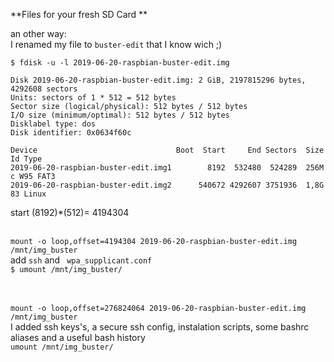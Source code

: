 

**Files for your fresh SD Card ** 


an other way: <br>
I renamed my file to ` buster-edit ` that I know wich ;) <br>

` $ fdisk -u -l 2019-06-20-raspbian-buster-edit.img ` 
``` 
Disk 2019-06-20-raspbian-buster-edit.img: 2 GiB, 2197815296 bytes, 4292608 sectors
Units: sectors of 1 * 512 = 512 bytes
Sector size (logical/physical): 512 bytes / 512 bytes
I/O size (minimum/optimal): 512 bytes / 512 bytes
Disklabel type: dos
Disk identifier: 0x0634f60c

Device                               Boot  Start     End Sectors  Size Id Type
2019-06-20-raspbian-buster-edit.img1        8192  532480  524289  256M  c W95 FAT3
2019-06-20-raspbian-buster-edit.img2      540672 4292607 3751936  1,8G 83 Linux
``` 
start (8192)*(512)= 4194304 <br><br>

`mount -o loop,offset=4194304 2019-06-20-raspbian-buster-edit.img /mnt/img_buster` <br>
add `ssh` and ` wpa_supplicant.conf` <br>
` $ umount /mnt/img_buster/ ` <br><br><br>



`mount -o loop,offset=276824064 2019-06-20-raspbian-buster-edit.img /mnt/img_buster`<br>
I added ssh keys's, a secure ssh config, instalation scripts, some bashrc aliases and a useful bash history<br>
`umount /mnt/img_buster/`<br><br>
